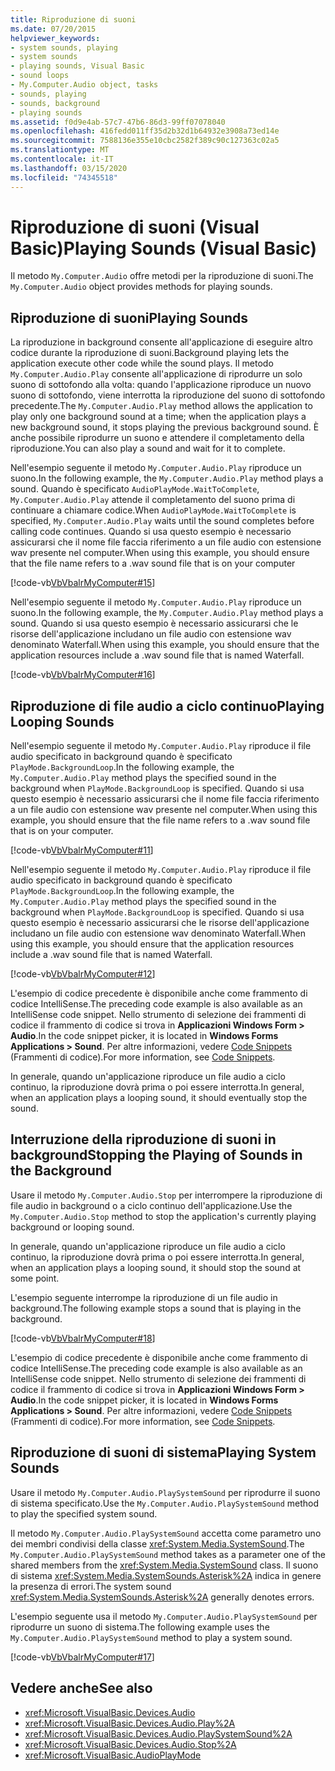 ```yaml
---
title: Riproduzione di suoni
ms.date: 07/20/2015
helpviewer_keywords:
- system sounds, playing
- system sounds
- playing sounds, Visual Basic
- sound loops
- My.Computer.Audio object, tasks
- sounds, playing
- sounds, background
- playing sounds
ms.assetid: f0d9e4ab-57c7-47b6-86d3-99ff07078040
ms.openlocfilehash: 416fedd011ff35d2b32d1b64932e3908a73ed14e
ms.sourcegitcommit: 7588136e355e10cbc2582f389c90c127363c02a5
ms.translationtype: MT
ms.contentlocale: it-IT
ms.lasthandoff: 03/15/2020
ms.locfileid: "74345518"
---
```

# <a name="playing-sounds-visual-basic"></a><span data-ttu-id="44b56-102">Riproduzione di suoni (Visual Basic)</span><span class="sxs-lookup"><span data-stu-id="44b56-102">Playing Sounds (Visual Basic)</span></span>

<span data-ttu-id="44b56-103">Il metodo `My.Computer.Audio` offre metodi per la riproduzione di suoni.</span><span class="sxs-lookup"><span data-stu-id="44b56-103">The `My.Computer.Audio` object provides methods for playing sounds.</span></span>  
  
## <a name="playing-sounds"></a><span data-ttu-id="44b56-104">Riproduzione di suoni</span><span class="sxs-lookup"><span data-stu-id="44b56-104">Playing Sounds</span></span>  

 <span data-ttu-id="44b56-105">La riproduzione in background consente all'applicazione di eseguire altro codice durante la riproduzione di suoni.</span><span class="sxs-lookup"><span data-stu-id="44b56-105">Background playing lets the application execute other code while the sound plays.</span></span> <span data-ttu-id="44b56-106">Il metodo `My.Computer.Audio.Play` consente all'applicazione di riprodurre un solo suono di sottofondo alla volta: quando l'applicazione riproduce un nuovo suono di sottofondo, viene interrotta la riproduzione del suono di sottofondo precedente.</span><span class="sxs-lookup"><span data-stu-id="44b56-106">The `My.Computer.Audio.Play` method allows the application to play only one background sound at a time; when the application plays a new background sound, it stops playing the previous background sound.</span></span> <span data-ttu-id="44b56-107">È anche possibile riprodurre un suono e attendere il completamento della riproduzione.</span><span class="sxs-lookup"><span data-stu-id="44b56-107">You can also play a sound and wait for it to complete.</span></span>  
  
 <span data-ttu-id="44b56-108">Nell'esempio seguente il metodo `My.Computer.Audio.Play` riproduce un suono.</span><span class="sxs-lookup"><span data-stu-id="44b56-108">In the following example, the `My.Computer.Audio.Play` method plays a sound.</span></span> <span data-ttu-id="44b56-109">Quando è specificato `AudioPlayMode.WaitToComplete`, `My.Computer.Audio.Play` attende il completamento del suono prima di continuare a chiamare codice.</span><span class="sxs-lookup"><span data-stu-id="44b56-109">When `AudioPlayMode.WaitToComplete` is specified, `My.Computer.Audio.Play` waits until the sound completes before calling code continues.</span></span> <span data-ttu-id="44b56-110">Quando si usa questo esempio è necessario assicurarsi che il nome file faccia riferimento a un file audio con estensione wav presente nel computer.</span><span class="sxs-lookup"><span data-stu-id="44b56-110">When using this example, you should ensure that the file name refers to a .wav sound file that is on your computer</span></span>  
  
 [!code-vb[VbVbalrMyComputer#15](~/samples/snippets/visualbasic/VS_Snippets_VBCSharp/VbVbalrMyComputer/VB/Class1.vb#15)]  
  
 <span data-ttu-id="44b56-111">Nell'esempio seguente il metodo `My.Computer.Audio.Play` riproduce un suono.</span><span class="sxs-lookup"><span data-stu-id="44b56-111">In the following example, the `My.Computer.Audio.Play` method plays a sound.</span></span> <span data-ttu-id="44b56-112">Quando si usa questo esempio è necessario assicurarsi che le risorse dell'applicazione includano un file audio con estensione wav denominato Waterfall.</span><span class="sxs-lookup"><span data-stu-id="44b56-112">When using this example, you should ensure that the application resources include a .wav sound file that is named Waterfall.</span></span>  
  
 [!code-vb[VbVbalrMyComputer#16](~/samples/snippets/visualbasic/VS_Snippets_VBCSharp/VbVbalrMyComputer/VB/Class1.vb#16)]  
  
## <a name="playing-looping-sounds"></a><span data-ttu-id="44b56-113">Riproduzione di file audio a ciclo continuo</span><span class="sxs-lookup"><span data-stu-id="44b56-113">Playing Looping Sounds</span></span>  

 <span data-ttu-id="44b56-114">Nell'esempio seguente il metodo `My.Computer.Audio.Play` riproduce il file audio specificato in background quando è specificato `PlayMode.BackgroundLoop`.</span><span class="sxs-lookup"><span data-stu-id="44b56-114">In the following example, the `My.Computer.Audio.Play` method plays the specified sound in the background when `PlayMode.BackgroundLoop` is specified.</span></span> <span data-ttu-id="44b56-115">Quando si usa questo esempio è necessario assicurarsi che il nome file faccia riferimento a un file audio con estensione wav presente nel computer.</span><span class="sxs-lookup"><span data-stu-id="44b56-115">When using this example, you should ensure that the file name refers to a .wav sound file that is on your computer.</span></span>  
  
 [!code-vb[VbVbalrMyComputer#11](~/samples/snippets/visualbasic/VS_Snippets_VBCSharp/VbVbalrMyComputer/VB/Class1.vb#11)]  
  
 <span data-ttu-id="44b56-116">Nell'esempio seguente il metodo `My.Computer.Audio.Play` riproduce il file audio specificato in background quando è specificato `PlayMode.BackgroundLoop`.</span><span class="sxs-lookup"><span data-stu-id="44b56-116">In the following example, the `My.Computer.Audio.Play` method plays the specified sound in the background when `PlayMode.BackgroundLoop` is specified.</span></span> <span data-ttu-id="44b56-117">Quando si usa questo esempio è necessario assicurarsi che le risorse dell'applicazione includano un file audio con estensione wav denominato Waterfall.</span><span class="sxs-lookup"><span data-stu-id="44b56-117">When using this example, you should ensure that the application resources include a .wav sound file that is named Waterfall.</span></span>  
  
 [!code-vb[VbVbalrMyComputer#12](~/samples/snippets/visualbasic/VS_Snippets_VBCSharp/VbVbalrMyComputer/VB/Class1.vb#12)]  
  
 <span data-ttu-id="44b56-118">L'esempio di codice precedente è disponibile anche come frammento di codice IntelliSense.</span><span class="sxs-lookup"><span data-stu-id="44b56-118">The preceding code example is also available as an IntelliSense code snippet.</span></span> <span data-ttu-id="44b56-119">Nello strumento di selezione dei frammenti di codice il frammento di codice si trova in **Applicazioni Windows Form > Audio**.</span><span class="sxs-lookup"><span data-stu-id="44b56-119">In the code snippet picker, it is located in **Windows Forms Applications > Sound**.</span></span> <span data-ttu-id="44b56-120">Per altre informazioni, vedere [Code Snippets](/visualstudio/ide/code-snippets) (Frammenti di codice).</span><span class="sxs-lookup"><span data-stu-id="44b56-120">For more information, see [Code Snippets](/visualstudio/ide/code-snippets).</span></span>  
  
 <span data-ttu-id="44b56-121">In generale, quando un'applicazione riproduce un file audio a ciclo continuo, la riproduzione dovrà prima o poi essere interrotta.</span><span class="sxs-lookup"><span data-stu-id="44b56-121">In general, when an application plays a looping sound, it should eventually stop the sound.</span></span>  
  
## <a name="stopping-the-playing-of-sounds-in-the-background"></a><span data-ttu-id="44b56-122">Interruzione della riproduzione di suoni in background</span><span class="sxs-lookup"><span data-stu-id="44b56-122">Stopping the Playing of Sounds in the Background</span></span>  

 <span data-ttu-id="44b56-123">Usare il metodo `My.Computer.Audio.Stop` per interrompere la riproduzione di file audio in background o a ciclo continuo dell'applicazione.</span><span class="sxs-lookup"><span data-stu-id="44b56-123">Use the `My.Computer.Audio.Stop` method to stop the application's currently playing background or looping sound.</span></span>  
  
 <span data-ttu-id="44b56-124">In generale, quando un'applicazione riproduce un file audio a ciclo continuo, la riproduzione dovrà prima o poi essere interrotta.</span><span class="sxs-lookup"><span data-stu-id="44b56-124">In general, when an application plays a looping sound, it should stop the sound at some point.</span></span>  
  
 <span data-ttu-id="44b56-125">L'esempio seguente interrompe la riproduzione di un file audio in background.</span><span class="sxs-lookup"><span data-stu-id="44b56-125">The following example stops a sound that is playing in the background.</span></span>  
  
 [!code-vb[VbVbalrMyComputer#18](~/samples/snippets/visualbasic/VS_Snippets_VBCSharp/VbVbalrMyComputer/VB/Class1.vb#18)]  
  
 <span data-ttu-id="44b56-126">L'esempio di codice precedente è disponibile anche come frammento di codice IntelliSense.</span><span class="sxs-lookup"><span data-stu-id="44b56-126">The preceding code example is also available as an IntelliSense code snippet.</span></span> <span data-ttu-id="44b56-127">Nello strumento di selezione dei frammenti di codice il frammento di codice si trova in **Applicazioni Windows Form > Audio**.</span><span class="sxs-lookup"><span data-stu-id="44b56-127">In the code snippet picker, it is located in **Windows Forms Applications > Sound**.</span></span> <span data-ttu-id="44b56-128">Per altre informazioni, vedere [Code Snippets](/visualstudio/ide/code-snippets) (Frammenti di codice).</span><span class="sxs-lookup"><span data-stu-id="44b56-128">For more information, see [Code Snippets](/visualstudio/ide/code-snippets).</span></span>  
  
## <a name="playing-system-sounds"></a><span data-ttu-id="44b56-129">Riproduzione di suoni di sistema</span><span class="sxs-lookup"><span data-stu-id="44b56-129">Playing System Sounds</span></span>  

 <span data-ttu-id="44b56-130">Usare il metodo `My.Computer.Audio.PlaySystemSound` per riprodurre il suono di sistema specificato.</span><span class="sxs-lookup"><span data-stu-id="44b56-130">Use the `My.Computer.Audio.PlaySystemSound` method to play the specified system sound.</span></span>  
  
 <span data-ttu-id="44b56-131">Il metodo `My.Computer.Audio.PlaySystemSound` accetta come parametro uno dei membri condivisi della classe <xref:System.Media.SystemSound>.</span><span class="sxs-lookup"><span data-stu-id="44b56-131">The `My.Computer.Audio.PlaySystemSound` method takes as a parameter one of the shared members from the <xref:System.Media.SystemSound> class.</span></span> <span data-ttu-id="44b56-132">Il suono di sistema <xref:System.Media.SystemSounds.Asterisk%2A> indica in genere la presenza di errori.</span><span class="sxs-lookup"><span data-stu-id="44b56-132">The system sound <xref:System.Media.SystemSounds.Asterisk%2A> generally denotes errors.</span></span>  
  
 <span data-ttu-id="44b56-133">L'esempio seguente usa il metodo `My.Computer.Audio.PlaySystemSound` per riprodurre un suono di sistema.</span><span class="sxs-lookup"><span data-stu-id="44b56-133">The following example uses the `My.Computer.Audio.PlaySystemSound` method to play a system sound.</span></span>  
  
 [!code-vb[VbVbalrMyComputer#17](~/samples/snippets/visualbasic/VS_Snippets_VBCSharp/VbVbalrMyComputer/VB/Class1.vb#17)]  
  
## <a name="see-also"></a><span data-ttu-id="44b56-134">Vedere anche</span><span class="sxs-lookup"><span data-stu-id="44b56-134">See also</span></span>

- <xref:Microsoft.VisualBasic.Devices.Audio>
- <xref:Microsoft.VisualBasic.Devices.Audio.Play%2A>
- <xref:Microsoft.VisualBasic.Devices.Audio.PlaySystemSound%2A>
- <xref:Microsoft.VisualBasic.Devices.Audio.Stop%2A>
- <xref:Microsoft.VisualBasic.AudioPlayMode>
